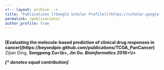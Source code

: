 ```yaml
---
<!-- layout: archive -->
title: "Publications [(Google Scholar Profile)](https://scholar.google.com/citations?user=KSCNG_MAAAAJ&hl=en&authuser=1)"
permalink: /publications/
author_profile: true
---
```

<br>
<b>[Evaluating the molecule-based prediction of clinical drug responses in cancer](https://beyondpie.github.com/publications/TCGA_PanCancer)</b> <br>
Zijian Ding, <b>Songpeng Zu<\b>, Jin Gu.
<i>Bioinformatics  2016<\i>





[\* denotes equal contribution]
